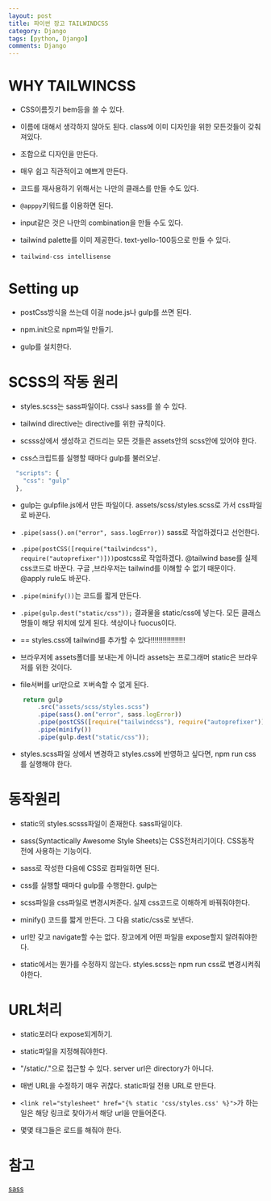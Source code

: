```yaml
---
layout: post
title: 파이썬 장고 TAILWINDCSS 
category: Django
tags: [python, Django]
comments: Django
---
```


# WHY TAILWINCSS

- CSS이름짓기 bem등을 쓸 수 있다.

- 이름에 대해서 생각하지 않아도 된다. class에 이미 디자인을 위한 모든것들이 갖춰져있다.

- 조합으로 디자인을 만든다.

- 매우 쉽고 직관적이고 예쁘게 만든다.

- 코드를 재사용하기 위해서는 나만의 클래스를 만들 수도 있다.

- `@apppy`키워드를 이용하면 된다.

- input같은 것은 나만의 combination을 만들 수도 있다.

- tailwind palette를 이미 제공한다. text-yello-100등으로 만들 수 있다.

- `tailwind-css intellisense`

# Setting up

- postCss방식을 쓰는데 이걸 node.js나 gulp를 쓰면 된다.

- npm.init으로 npm파일 만들기.

- gulp를 설치한다.

# SCSS의 작동 원리

- styles.scss는 sass파일이다. css나 sass를 쓸 수 있다.

- tailwind directive는 directive를 위한 규칙이다. 

- scsss상에서 생성하고 건드리는 모든 것들은 assets안의 scss안에 있어야 한다.

- css스크립트를 실행할 때마다 gulp를 불러오낟.

```javascript
  "scripts": {
    "css": "gulp"
  },
```

- gulp는 gulpfile.js에서 만든 파일이다. assets/scss/styles.scss로 가서 css파일로 바꾼다.

- `.pipe(sass().on("error", sass.logError))` sass로 작업하겠다고 선언한다.

- `.pipe(postCSS([require("tailwindcss"), require("autoprefixer")]))`postcss로 작업하겠다. @tailwind base를 실제 css코드로 바꾼다. 구글 ,브라우저는 tailwind를 이해할 수 없기 때문이다. @apply rule도 바꾼다.

- `.pipe(minify())`는 코드를 짧게 만든다.

- `.pipe(gulp.dest("static/css"));` 결과물을 static/css에 넣는다. 모든 클래스 명들이 해당 위치에 있게 된다. 색상이나 fuocus이다.

- == styles.css에 tailwind를 추가할 수 있다!!!!!!!!!!!!!!!!!

- 브라우저에 assets폴더를 보내는게 아니라 assets는 프로그래머 static은 브라우저를 위한 것이다.

- file서버를 url만으로 ㅈ버속할 수 없게 된다.

```javascript
    return gulp
        .src("assets/scss/styles.scss")
        .pipe(sass().on("error", sass.logError))
        .pipe(postCSS([require("tailwindcss"), require("autoprefixer")]))
        .pipe(minify())
        .pipe(gulp.dest("static/css"));
```


- styles.scss파일 상에서 변경하고 styles.css에 반영하고 싶다면, npm run css를 실행해야 한다.

# 동작원리

- static의 styles.scsss파일이 존재한다. sass파일이다.

- sass(Syntactically Awesome Style Sheets)는 CSS전처리기이다. CSS동작 전에 사용하는 기능이다.

- sass로 작성한 다음에 CSS로 컴파일하면 된다.

- css를 실행할 때마다 gulp를 수행한다. gulp는 

- scss파일을 css파일로 변경시켜준다. 실제 css코드로 이해하게 바꿔줘야한다.

- minify() 코드를 짧게 만든다. 그 다음 static/css로 보낸다.

- url만 갖고 navigate할 수는 없다. 장고에게 어떤 파일을 expose할지 알려줘야한다.

- static에서는 뭔가를 수정하지 않는다. styles.scss는 npm run css로 변경시켜줘야한다.

# URL처리

- static포러다 expose되게하기.

- static파일을 지정해줘야한다.

- "/static/."으로 접근할 수 있다. server url은 directory가 아니다.

- 매번 URL을 수정하기 매우 귀찮다. static파일 전용 URL로 만든다.

- `<link rel="stylesheet" href="{% static 'css/styles.css' %}">`가 하는 일은 해당 링크로 찾아가서 해당 url을 만들어준다.

- 몇몇 태그들은 로드를 해줘야 한다.

# 참고

[sass](https://heropy.blog/2018/01/31/sass/)